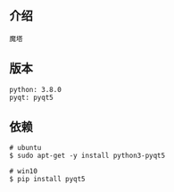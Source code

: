 ## 介绍

```
魔塔
```

## 版本
```
python: 3.8.0
pyqt: pyqt5   
```

## 依赖
```
# ubuntu 
$ sudo apt-get -y install python3-pyqt5

# win10 
$ pip install pyqt5 
```
